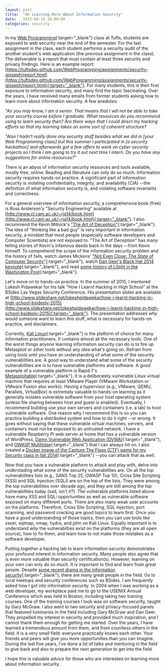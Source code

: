 ```yaml
---
layout: post
title:  "On Learning More About Information Security"
date:   2015-09-14 10:00:00
categories: security
---
```


In my [Web Programming](http://www.cs.tufts.edu/comp/20/){:target="_blank"} class at Tufts, students are exposed to web security near the end of the semester.  For the last assignment in the class, each student performs a security audit of the another student's web application (the previous assignment in the class).  The deliverable is a report that must contain at least three security and privacy findings.  Here is an example report: [https://tuftsdev.github.com/WebProgramming/assignments/security-gjoseph/report.html](https://tuftsdev.github.com/WebProgramming/assignments/security-gjoseph/report.html){:target="_blank"}.  For many students, this is their first exposure to information security, and many find the topic fascinating.  Over the years, I have received many emails from former students asking how to learn more about information security.  A few anedotes:

_"As you may know, I am a senior. That means that I will not be able to take your security course before I graduate. What resources do you recommend using to learn security then? Are there ways that I could direct my hacking efforts so that my learning takes on some sort of coherent structure?_

_"Also I hadn't really done any security stuff besides what we did in [your Web Programming class] but this summer I participated in [a security hackathon] and afterwards got a few offers to work on cyber security projects so I think I am going to try it out next time I intern. Do you have any suggestions for online resources?"_

There is an abyss of information security resources and tools available, mostly free, online.  Reading and literature can only do so much.  Information security requires hands-on practice.  A significant part of information security is violating confidentiality, integrity, and availability (CIA) --the definition of what information security is, and violating software invariants and correctness.

For a general overview of information security, a comprehensive book (free) is Ross Anderson's "Security Engineering" available at [http://www.cl.cam.ac.uk/~rja14/book.html](http://www.cl.cam.ac.uk/~rja14/book.html){:target="_blank"}.  I also recommend the Kevin Mitnick's ["The Art of Deception"](http://www.amazon.com/The-Art-Deception-Controlling-Security/dp/076454280X/){:target="_blank"}.  The idea of "thinking like a bad guy" is very important in information security, a mindset that most people (especially software developers and Computer Scientists) are not exposed to.  "The Art of Deception" has many telling stories of Kevin's infamous deeds back in the days --from Kevin himself.  To comprehend the scope of the information security problem and the history of fails, watch James Mickens' ["Not Even Close: The State of Computer Security"](https://vimeo.com/135347162){:target="_blank"}, watch [Dan Geer's Black Hat 2014 keynote](https://www.youtube.com/watch?v=nT-TGvYOBpI){:target="_blank"}, and read [some history of L0pht in the Washington Post](http://www.washingtonpost.com/sf/business/2015/06/22/net-of-insecurity-part-3/){:target="_blank"}.

Let's move on to hands-on practice.  In the summer of 2015, I mentored Lokesh Pidawekar for his talk "How I Learnt Hacking in High School" at the BSides Las Vegas Security Conference.  His presentation slides are available at [http://www.slideshare.net/lokeshpidawekar/how-i-learnt-hacking-in-high-school-bsideslv-2015](http://www.slideshare.net/lokeshpidawekar/how-i-learnt-hacking-in-high-school-bsideslv-2015){:target="_blank"}.  The presentation addresses why would someone want to learn this stuff, what is necessary for hands-on practice, and disclaimers.

Currently, [Kali Linux](https://www.kali.org/){:target="_blank"} is the platform of choice for many information practitioners.  It contains almost all the necessary tools.  One of the worst things anyone learning information security can do is to fire up Metasploit or other tools without any idea what's going on.  Refrain from using tools until you have an understanding of what some of the security vulnerabilities are.  A good way to understand what some of the security vulnerabilities are is to have vulnerable platforms and software.  A good example of a vulnerable platform is Rapid 7's [Metasploitable](http://sourceforge.net/projects/metasploitable/){:target="_blank"}.  It is a deliberately vulnerable Linux virtual machine that requires at least VMware Player (VMware Workstation or VMware Fusion also works).  Having a hypervisor (e.g., VMware, QEMU, Parallels, VirtualBox) is extremely valuable to hands-on learning as it generally isolates vulnerable software from your host operating system (unless file sharing between host and guest is enabled).  Eventually, I recommend building use your own servers and containers (i.e. a lab) to host vulnerable software.  One reason why I recommend this is so you can practice building a distributed system and how to do it right --or wrong.  It goes without saying that these vulnerable virtual machines, servers, and containers must not be exposed to an untrusted network.  I have a vulnerable Raspberry Pi web server at home that has a vulnerable version of WordPress, [Damn Vulnerable Web Application (DVWA)](http://www.dvwa.co.uk/){:target="_blank"}, and [OWASP Mutillidae](http://sourceforge.net/projects/mutillidae/){:target="_blank"} that I can always hit on.  I also created a [Docker image of the Capture The Flags (CTF) game for my Security class in fall 2014](https://hub.docker.com/r/mchow01/tufts-ctf-fall2014/){:target="_blank"} --you can attack that as well.

Now that you have a vulnerable platform to attack and play with, delve into understading what some of the security vulnerabilities are.  On all the top vulnerabilities lists (e.g., SANS Top 25, OWASP Top 10), Cross Site Scripting (XSS) and SQL Injection (SQLi) are on the top of the lists.  They were among the top vulnerabilities over decade ago, and they are still among the top vulnerabilities today (sad, isn't it?).  The vulnerable platforms listed above have many XSS and SQLi opportunities as well as vulnerable software exposed on many different ports.  There are also many weak user accounts on the platforms.  Therefore, Cross Site Scripting, SQL injection, port scanning, and password cracking are good topics to learn first.  Once you have a good understanding of those topics, then you can use tools like xsser, sqlmap, nmap, hydra, and john on Kali Linux.  Equally important is to understand _why_ the vulnerabilties exist on the platforms (they are all open source), how to fix them, and learn how to not make those mistakes as a software developer.

Putting together a hacking lab to learn information security demonstrates your profound interest in information security.  Many people also agree that is even more valuable than security certification(s).  However, learning on your own can only do so much.  It is important to find and learn from great people.  Despite [some recent drama in the information security](http://blog.erratasec.com/2015/09/whats-that-drama.html){:target="_blank"}, there are many great people in the field.  Go to local meetups and security conferences such as BSides.  I am frequently asked how I got into information security.  In 2004 when I was working as a web developer, my workplace paid me to go to the USENIX Annual Conference which was held in Boston, including taking two training courses.  One of the training courses I took was on software security, taught by Gary McGraw.  I also went to two security and privacy-focused panels that featured luminaries in the field including Gary McGraw and Dan Geer.  They propelled my interest in security and provided much inspiration, and I cannot thank them enough for getting me started.  Over the years, I have learned a tremendous amount from them, and from countless others in the field.  It is a very small field: everyone practically knows each other.  Your friends and peers will give you more opportunities than you can imagine.  During the last five years, I've done a lot of talks and mentoring in the field to give back and also to prepare the next generation to get into the field.

I hope this is valuable advice for those who are interested on learning more about information security.